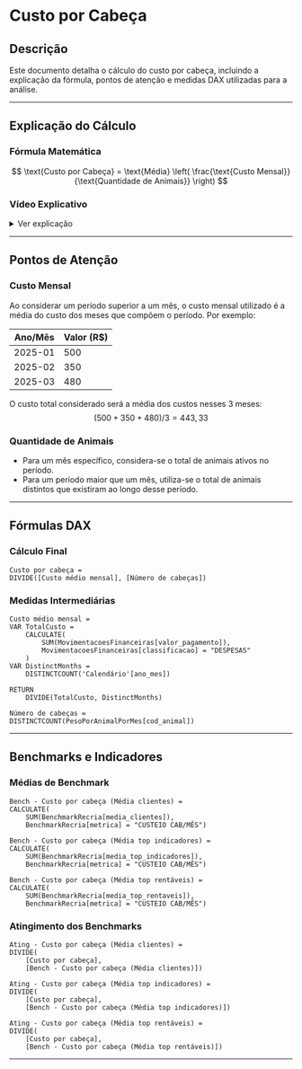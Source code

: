 # **Custo por Cabeça**  

## **Descrição**  
Este documento detalha o cálculo do custo por cabeça, incluindo a explicação da fórmula, pontos de atenção e medidas DAX utilizadas para a análise.

---

## **Explicação do Cálculo**  

### **Fórmula Matemática**  
$$
\text{Custo por Cabeça} = \text{Média} \left( \frac{\text{Custo Mensal}}{\text{Quantidade de Animais}} \right)
$$

### **Vídeo Explicativo**  
<details>
  <summary>Ver explicação</summary>
  <iframe width="560" height="315" src="https://www.youtube.com/embed/7o45jziJ26A?si=hS6tki3fqTu3xlQP" title="YouTube video player" frameborder="0" allow="accelerometer; autoplay; clipboard-write; encrypted-media; gyroscope; picture-in-picture; web-share" referrerpolicy="strict-origin-when-cross-origin" allowfullscreen></iframe>
</details>

---

## **Pontos de Atenção**  

### **Custo Mensal**  
Ao considerar um período superior a um mês, o custo mensal utilizado é a média do custo dos meses que compõem o período. Por exemplo:

| Ano/Mês | Valor (R$) |
|----------|-----------|
| 2025-01  | 500       |
| 2025-02  | 350       |
| 2025-03  | 480       |

O custo total considerado será a média dos custos nesses 3 meses:
$$
(500 + 350 + 480) / 3 = 443,33
$$

### **Quantidade de Animais**  
- Para um mês específico, considera-se o total de animais ativos no período.
- Para um período maior que um mês, utiliza-se o total de animais distintos que existiram ao longo desse período.

---

## **Fórmulas DAX**  

### **Cálculo Final**  
```dax
Custo por cabeça =
DIVIDE([Custo médio mensal], [Número de cabeças])
```

### **Medidas Intermediárias**  
```dax
Custo médio mensal = 
VAR TotalCusto = 
    CALCULATE(
        SUM(MovimentacoesFinanceiras[valor_pagamento]),
        MovimentacoesFinanceiras[classificacao] = "DESPESAS"
    )
VAR DistinctMonths = 
    DISTINCTCOUNT('Calendário'[ano_mes])

RETURN 
    DIVIDE(TotalCusto, DistinctMonths)
```

```dax
Número de cabeças =
DISTINCTCOUNT(PesoPorAnimalPorMes[cod_animal])
```

---

## **Benchmarks e Indicadores**  

### **Médias de Benchmark**  
```dax
Bench - Custo por cabeça (Média clientes) =
CALCULATE(
    SUM(BenchmarkRecria[media_clientes]),
    BenchmarkRecria[metrica] = "CUSTEIO CAB/MÊS")
```

```dax
Bench - Custo por cabeça (Média top indicadores) =
CALCULATE(
    SUM(BenchmarkRecria[media_top_indicadores]),
    BenchmarkRecria[metrica] = "CUSTEIO CAB/MÊS")
```

```dax
Bench - Custo por cabeça (Média top rentáveis) =
CALCULATE(
    SUM(BenchmarkRecria[media_top_rentaveis]),
    BenchmarkRecria[metrica] = "CUSTEIO CAB/MÊS")
```

### **Atingimento dos Benchmarks**  
```dax
Ating - Custo por cabeça (Média clientes) =
DIVIDE(
    [Custo por cabeça],
    [Bench - Custo por cabeça (Média clientes)])
```

```dax
Ating - Custo por cabeça (Média top indicadores) =
DIVIDE(
    [Custo por cabeça],
    [Bench - Custo por cabeça (Média top indicadores)])
```

```dax
Ating - Custo por cabeça (Média top rentáveis) =
DIVIDE(
    [Custo por cabeça],
    [Bench - Custo por cabeça (Média top rentáveis)])
```

---

